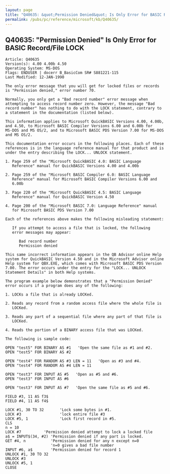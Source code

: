 ```yaml
---
layout: page
title: "Q40635: &quot;Permission Denied&quot; Is Only Error for BASIC Record/File LOCK"
permalink: /pubs/pc/reference/microsoft/kb/Q40635/
---
```


## Q40635: &quot;Permission Denied&quot; Is Only Error for BASIC Record/File LOCK

	Article: Q40635
	Version(s): 4.00 4.00b 4.50
	Operating System: MS-DOS
	Flags: ENDUSER | docerr B_BasicCom SR# S881221-115
	Last Modified: 12-JAN-1990
	
	The only error message that you will get for locked files or records
	is "Permission denied," error number 70.
	
	Normally, you only get a "Bad record number" error message when
	attempting to access record number zero. However, the message "Bad
	record number" has nothing to do with the LOCK statement, contrary to
	a statement in the documentation (listed below).
	
	This information applies to Microsoft QuickBASIC Versions 4.00, 4.00b,
	and 4.50, to Microsoft BASIC Compiler Versions 6.00 and 6.00b for
	MS-DOS and MS OS/2, and to Microsoft BASIC PDS Version 7.00 for MS-DOS
	and MS OS/2.
	
	This documentation error occurs in the following places. Each of these
	references is in the language reference manual for that product and is
	under the entry describing the LOCK... UNLOCK statement.
	
	1. Page 259 of the "Microsoft QuickBASIC 4.0: BASIC Language
	   Reference" manual for QuickBASIC Versions 4.00 and 4.00b
	
	2. Page 259 of the "Microsoft BASIC Compiler 6.0: BASIC Language
	   Reference" manual for Microsoft BASIC Compiler Versions 6.00 and
	   6.00b
	
	3. Page 220 of the "Microsoft QuickBASIC 4.5: BASIC Language
	   Reference" manual for QuickBASIC Version 4.50
	
	4. Page 200 of the "Microsoft BASIC 7.0: Language Reference" manual
	   for Microsoft BASIC PDS Version 7.00
	
	Each of the references above makes the following misleading statement:
	
	   If you attempt to access a file that is locked, the following
	   error messages may appear:
	
	      Bad record number
	      Permission denied
	
	This same incorrect information appears in the QB Advisor online Help
	system for QuickBASIC Version 4.50 and in the Microsoft Advisor online
	Help system for QBX.EXE, which comes with Microsoft BASIC PDS Version
	7.00. The error occurs under the entry for the "LOCK... UNLOCK
	Statement Details" in both Help systems.
	
	The program example below demonstrates that a "Permission Denied"
	error occurs if a program does any of the following:
	
	1. LOCKs a file that is already LOCKed.
	
	2. Reads any record from a random access file where the whole file is
	   LOCKed.
	
	3. Reads any part of a sequential file where any part of that file is
	   LOCKed.
	
	4. Reads the portion of a BINARY access file that was LOCKed.
	
	The following is sample code:
	
	OPEN "test5" FOR BINARY AS #1   'Open the same file as #1 and #2.
	OPEN "test5" FOR BINARY AS #2
	
	OPEN "test4" FOR RANDOM AS #3 LEN = 11   'Open as #3 and #4.
	OPEN "test4" FOR RANDOM AS #4 LEN = 11
	
	OPEN "test3" FOR INPUT AS #5   'Open as #5 and #6.
	OPEN "test3" FOR INPUT AS #6
	
	OPEN "test3" FOR INPUT AS #7   'Open the same file as #5 and #6.
	
	FIELD #3, 11 AS f3$
	FIELD #4, 11 AS f4$
	
	LOCK #1, 30 TO 32       'Lock some bytes in #1.
	LOCK #3                 'lock entire file #3
	LOCK #5, 1              'Lock first record in #5.
	CLS
	n = 10
	LOCK #7          'Permission denied attempt to lock a locked file
	a$ = INPUT$(34, #2) 'Permission denied if any part is locked.
	GET #4, n           'Permission denied for any n except n=0
	                    'n=0 gives a bad file number
	INPUT #6, a$        'Permission denied for record 1
	UNLOCK #1, 30 TO 32
	UNLOCK #3
	UNLOCK #5, 1
	CLOSE
